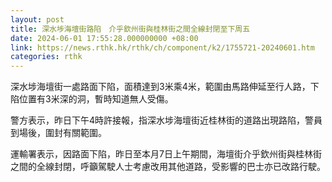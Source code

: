 ```yaml
---
layout: post
title: 深水埗海壇街路陷　介乎欽州街與桂林街之間全線封閉至下周五　
date: 2024-06-01 17:55:28.000000000 +08:00
link: https://news.rthk.hk/rthk/ch/component/k2/1755721-20240601.htm
categories: rthk
---
```


深水埗海壇街一處路面下陷，面積達到3米乘4米，範圍由馬路伸延至行人路，下陷位置有3米深的洞，暫時知道無人受傷。

警方表示，昨日下午4時許接報，指深水埗海壇街近桂林街的道路出現路陷，警員到場後，圍封有關範圍。

運輸署表示，因路面下陷，昨日至本月7日上午期間，海壇街介乎欽州街與桂林街之間的全線封閉，呼籲駕駛人士考慮改用其他道路，受影響的巴士亦已改路行駛。
